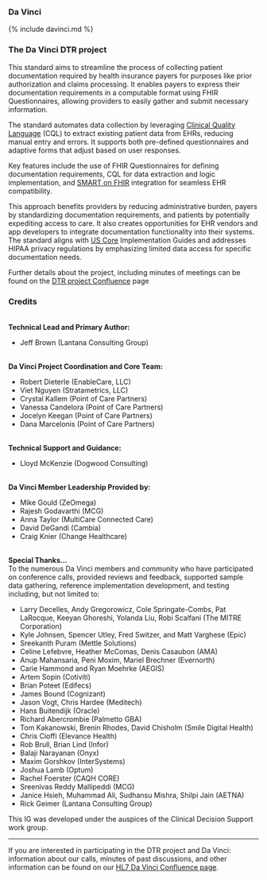 <link rel="stylesheet" type="text/css" href="formatting.css" />

### Da Vinci
{% include davinci.md %}

### The Da Vinci DTR project
This standard aims to streamline the process of collecting patient documentation required by health insurance payers for purposes like prior authorization and claims processing. It enables payers to express their documentation requirements in a computable format using FHIR Questionnaires, allowing providers to easily gather and submit necessary information.

The standard automates data collection by leveraging [Clinical Quality Language](https://build.fhir.org/ig/HL7/cql) (CQL) to extract existing patient data from EHRs, reducing manual entry and errors. It supports both pre-defined questionnaires and adaptive forms that adjust based on user responses.

Key features include the use of FHIR Questionnaires for defining documentation requirements, CQL for data extraction and logic implementation, and [SMART on FHIR](https://build.fhir.org/ig/HL7/smart-app-launch) integration for seamless EHR compatibility.

This approach benefits providers by reducing administrative burden, payers by standardizing documentation requirements, and patients by potentially expediting access to care. It also creates opportunities for EHR vendors and app developers to integrate documentation functionality into their systems.  The standard aligns with [US Core](https://build.fhir.org/ig/HL7/US-Core) Implementation Guides and addresses HIPAA privacy regulations by emphasizing limited data access for specific documentation needs.

Further details about the project, including minutes of meetings can be found on the [DTR project Confluence](https://confluence.hl7.org/pages/viewpage.action?pageId=21857604) page

### Credits
<div markdown="1" class="pbox">
<br>
<b>Technical Lead and Primary Author:</b>  
<ul>
    <li>Jeff Brown (Lantana Consulting Group)</li>
</ul>
<br>
<b>Da Vinci Project Coordination and Core Team:</b> 
<ul>
    <li>Robert Dieterle (EnableCare, LLC)</li>
    <li>Viet Nguyen (Stratametrics, LLC)</li>
    <li>Crystal Kallem (Point of Care Partners)</li>
    <li>Vanessa Candelora (Point of Care Partners)</li>
    <li>Jocelyn Keegan (Point of Care Partners)</li>
    <li>Dana Marcelonis (Point of Care Partners)</li>
</ul>
<br/>
<b>Technical Support and Guidance:</b> 
<ul>
    <li>Lloyd McKenzie (Dogwood Consulting)</li>
</ul>
<br>
<b>Da Vinci Member Leadership Provided by:</b> 
<ul>
    <li>Mike Gould (ZeOmega)</li>
    <li>Rajesh Godavarthi (MCG)</li>
    <li>Anna Taylor (MultiCare Connected Care)</li>
    <li>David DeGandi (Cambia)</li>
    <li>Craig Knier (Change Healthcare)</li>
</ul>
<br>
<b>Special Thanks...</b>
<br>To the numerous Da Vinci members and community who have participated on conference calls, provided reviews and feedback, supported sample data gathering, reference implementation development, and testing including, but not limited to:
<ul>
    <li>Larry Decelles, Andy Gregorowicz, Cole Springate-Combs, Pat LaRocque, Keeyan Ghoreshi, Yolanda Liu, Robi Scalfani (The MITRE Corporation) </li>
    <li>Kyle Johnsen, Spencer Utley, Fred Switzer, and Matt Varghese (Epic)</li>
    <li>Sreekanth Puram (Mettle Solutions)</li>
    <li>Celine Lefebvre, Heather McComas, Denis Casaubon (AMA)</li>
    <li>Anup Mahansaria, Peni Moxim, Mariel Brechner (Evernorth)</li>
    <li>Carie Hammond and Ryan Moehrke (AEGIS)</li>
    <li>Artem Sopin (Cotiviti)</li>
    <li>Brian Poteet (Edifecs)</li>
    <li>James Bound (Cognizant)</li>
    <li>Jason Vogt, Chris Hardee (Meditech)</li>
    <li>Hans Buitendijk (Oracle)</li>
    <li>Richard Abercrombie (Palmetto GBA)</li>
    <li>Tom Kakanowski, Brenin Rhodes, David Chisholm (Smile Digital Health)</li>
    <li>Chris Cioffi (Elevance Health)</li>
    <li>Rob Brull, Brian Lind (Infor)</li>
    <li>Balaji Narayanan (Onyx)</li>
    <li>Maxim Gorshkov (InterSystems)</li>
    <li>Joshua Lamb (Optum)</li>
    <li>Rachel Foerster (CAQH CORE)</li>
    <li>Sreenivas Reddy Mallipeddi (MCG)</li>
    <li>Janice Hsieh, Muhammad Ali, Sudhansu Mishra, Shilpi Jain (AETNA)</li>
    <li>Rick Geimer (Lantana Consulting Group)</li>
</ul>
</div>

This IG was developed under the auspices of the Clinical Decision Support work group.

----
If you are interested in participating in the DTR project and Da Vinci: information about our calls, minutes of past discussions, and other information can be found on our [HL7 Da Vinci Confluence page]( https://confluence.hl7.org/display/DVP/Da+Vinci+Use+Cases).

